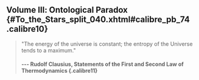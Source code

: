 ## Volume Ⅲ: Ontological Paradox {#To_the_Stars_split_040.xhtml#calibre_pb_74 .calibre10}

> \"The energy of the universe is constant; the entropy of the Universe
> tends to a maximum.\"
>
> #### --- Rudolf Clausius, Statements of the First and Second Law of Thermodynamics {.calibre11}
